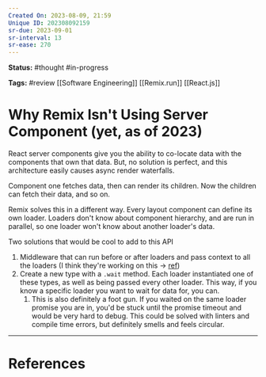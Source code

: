 ```yaml
---
Created On: 2023-08-09, 21:59
Unique ID: 202308092159
sr-due: 2023-09-01
sr-interval: 13
sr-ease: 270
---
```

**Status:** #thought #in-progress 

**Tags:** #review [[Software Engineering]] [[Remix.run]] [[React.js]]

# Why Remix Isn't Using Server Component (yet, as of 2023)

React server components give you the ability to co-locate data with the components that own that data. But, no solution is perfect, and this architecture easily causes async render waterfalls. 

Component one fetches data, then can render its children. Now the children can fetch their data, and so on. 

Remix solves this in a different way. Every layout component can define its own loader. Loaders don't know about component hierarchy, and are run in parallel, so one loader won't know about another loader's data. 

Two solutions that would be cool to add to this API

1. Middleware that can run before or after loaders and pass context to all the loaders (I think they're working on this -> [ref](https://stackoverflow.com/a/75449035))
2. Create a new type with a `.wait` method. Each loader instantiated one of these types, as well as being passed every other loader. This way, if you know a specific loader you want to wait for data for, you can. 
	1. This is also definitely a foot gun. If you waited on the same loader promise you are in, you'd be stuck until the promise timeout and would be very hard to debug. This could be solved with linters and compile time errors, but definitely smells and feels circular.




---
# References
